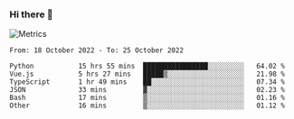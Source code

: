 ### Hi there 👋

![Metrics](https://github.com/radoapx/radoapx/blob/main/github-metrics.svg)

<!--START_SECTION:waka-->

```text
From: 18 October 2022 - To: 25 October 2022

Python           15 hrs 55 mins  ████████████████░░░░░░░░░   64.02 %
Vue.js           5 hrs 27 mins   █████▒░░░░░░░░░░░░░░░░░░░   21.98 %
TypeScript       1 hr 49 mins    ██░░░░░░░░░░░░░░░░░░░░░░░   07.34 %
JSON             33 mins         ▓░░░░░░░░░░░░░░░░░░░░░░░░   02.23 %
Bash             17 mins         ▒░░░░░░░░░░░░░░░░░░░░░░░░   01.16 %
Other            16 mins         ▒░░░░░░░░░░░░░░░░░░░░░░░░   01.12 %
```

<!--END_SECTION:waka-->

<!--
**radoapx/radoapx** is a ✨ _special_ ✨ repository because its `README.md` (this file) appears on your GitHub profile.

Here are some ideas to get you started:

- 🔭 I’m currently working on ...
- 🌱 I’m currently learning ...
- 👯 I’m looking to collaborate on ...
- 🤔 I’m looking for help with ...
- 💬 Ask me about ...
- 📫 How to reach me: ...
- 😄 Pronouns: ...
- ⚡ Fun fact: ...
-->

